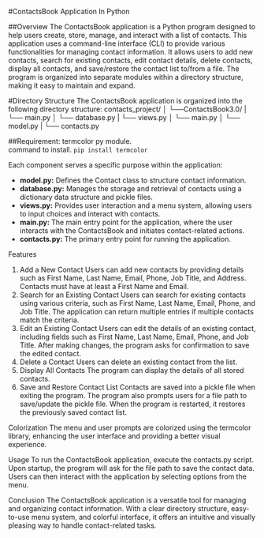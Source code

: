 #ContactsBook Application
In Python

##Overview
The ContactsBook application is a Python program designed to help users create, store, manage, and interact with a list of contacts. This application uses a command-line interface (CLI) to provide various functionalities for managing contact information. It allows users to add new contacts, search for existing contacts, edit contact details, delete contacts, display all contacts, and save/restore the contact list to/from a file. The program is organized into separate modules within a directory structure, making it easy to maintain and expand.

#Directory Structure
The ContactsBook application is organized into the following directory structure:
contacts_project/
│
└──ContactsBook3.0/
|	└── main.py 
│	└── database.py
| └── views.py
│	└── main.py
│	└── model.py
|	└── contacts.py

##Requirement:
termcolor py module. <br>
command to install.
`pip install termcolor`

Each component serves a specific purpose within the application:
<ul>
<li><b>model.py:</b> Defines the Contact class to structure contact information.</li>
<li><b>database.py:</b> Manages the storage and retrieval of contacts using a dictionary data structure and pickle files.</li>
<li><b>views.py:</b> Provides user interaction and a menu system, allowing users to input choices and interact with contacts.</li>
<li><b>main.py:</b> The main entry point for the application, where the user interacts with the ContactsBook and initiates contact-related actions.</li>
<li><b>contacts.py:</b> The primary entry point for running the application.
</ul>

Features
1. Add a New Contact
Users can add new contacts by providing details such as First Name, Last Name, Email, Phone, Job Title, and Address. Contacts must have at least a First Name and Email.
2. Search for an Existing Contact
Users can search for existing contacts using various criteria, such as First Name, Last Name, Email, Phone, and Job Title. The application can return multiple entries if multiple contacts match the criteria.
3. Edit an Existing Contact
Users can edit the details of an existing contact, including fields such as First Name, Last Name, Email, Phone, and Job Title. After making changes, the program asks for confirmation to save the edited contact.
4. Delete a Contact
Users can delete an existing contact from the list.
5. Display All Contacts
The program can display the details of all stored contacts.
6. Save and Restore Contact List
Contacts are saved into a pickle file when exiting the program. The program also prompts users for a file path to save/update the pickle file. When the program is restarted, it restores the previously saved contact list.

Colorization
The menu and user prompts are colorized using the termcolor library, enhancing the user interface and providing a better visual experience.

Usage
To run the ContactsBook application, execute the contacts.py script. Upon startup, the program will ask for the file path to save the contact data. Users can then interact with the application by selecting options from the menu.

Conclusion
The ContactsBook application is a versatile tool for managing and organizing contact information. With a clear directory structure, easy-to-use menu system, and colorful interface, it offers an intuitive and visually pleasing way to handle contact-related tasks.
